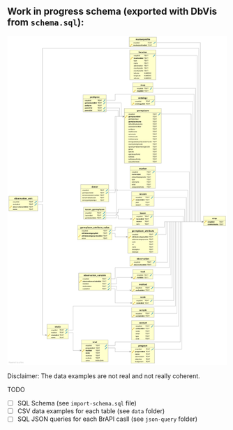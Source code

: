 ## Work in progress schema (exported with DbVis from `schema.sql`):

![BrAPI V1 schema](diagram/diagram.png)

Disclaimer:
The data examples are not real and not really coherent.

TODO
- [ ] SQL Schema (see `import-schema.sql` file)
- [ ] CSV data examples for each table (see `data` folder)
- [ ] SQL JSON queries for each BrAPI casll (see `json-query` folder)
